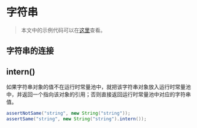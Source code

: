 # 字符串

> 本文中的示例代码可以在[这里](https://github.com/pojozhang/playground/blob/master/solutions/java/src/test/java/playground/interview/StringTest.java)查看。

## 字符串的连接


## intern()

如果字符串对象的值不在运行时常量池中，就把该字符串对象放入运行时常量池中，并返回一个指向该对象的引用；否则直接返回运行时常量池中对应的字符串值。

```java
assertNotSame("string", new String("string"));
assertSame("string", new String("string").intern());
```
